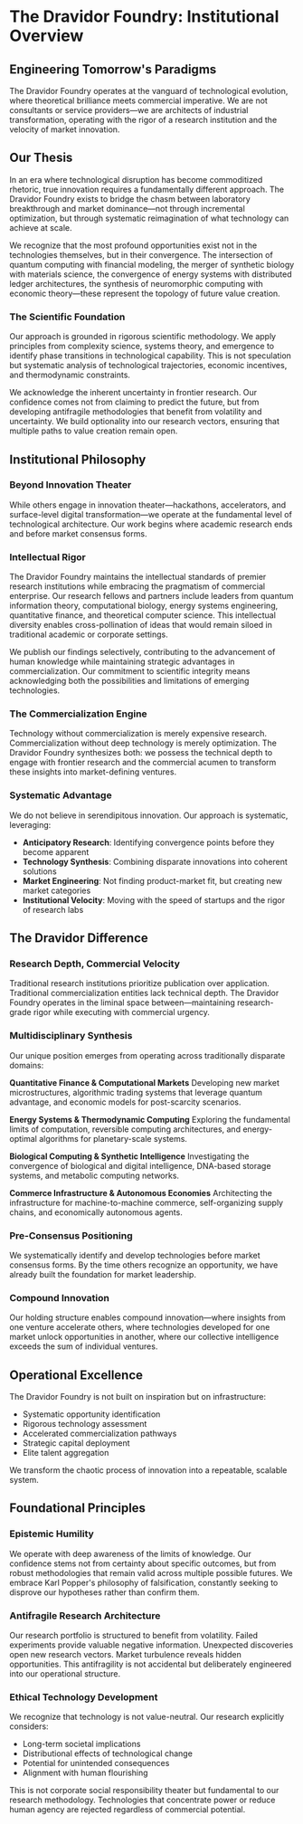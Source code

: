 # The Dravidor Foundry: Institutional Overview

## Engineering Tomorrow's Paradigms

The Dravidor Foundry operates at the vanguard of technological evolution, where theoretical brilliance meets commercial imperative. We are not consultants or service providers—we are architects of industrial transformation, operating with the rigor of a research institution and the velocity of market innovation.

## Our Thesis

In an era where technological disruption has become commoditized rhetoric, true innovation requires a fundamentally different approach. The Dravidor Foundry exists to bridge the chasm between laboratory breakthrough and market dominance—not through incremental optimization, but through systematic reimagination of what technology can achieve at scale.

We recognize that the most profound opportunities exist not in the technologies themselves, but in their convergence. The intersection of quantum computing with financial modeling, the merger of synthetic biology with materials science, the convergence of energy systems with distributed ledger architectures, the synthesis of neuromorphic computing with economic theory—these represent the topology of future value creation.

### The Scientific Foundation

Our approach is grounded in rigorous scientific methodology. We apply principles from complexity science, systems theory, and emergence to identify phase transitions in technological capability. This is not speculation but systematic analysis of technological trajectories, economic incentives, and thermodynamic constraints.

We acknowledge the inherent uncertainty in frontier research. Our confidence comes not from claiming to predict the future, but from developing antifragile methodologies that benefit from volatility and uncertainty. We build optionality into our research vectors, ensuring that multiple paths to value creation remain open.

## Institutional Philosophy

### Beyond Innovation Theater

While others engage in innovation theater—hackathons, accelerators, and surface-level digital transformation—we operate at the fundamental level of technological architecture. Our work begins where academic research ends and before market consensus forms.

### Intellectual Rigor

The Dravidor Foundry maintains the intellectual standards of premier research institutions while embracing the pragmatism of commercial enterprise. Our research fellows and partners include leaders from quantum information theory, computational biology, energy systems engineering, quantitative finance, and theoretical computer science. This intellectual diversity enables cross-pollination of ideas that would remain siloed in traditional academic or corporate settings.

We publish our findings selectively, contributing to the advancement of human knowledge while maintaining strategic advantages in commercialization. Our commitment to scientific integrity means acknowledging both the possibilities and limitations of emerging technologies.

### The Commercialization Engine

Technology without commercialization is merely expensive research. Commercialization without deep technology is merely optimization. The Dravidor Foundry synthesizes both: we possess the technical depth to engage with frontier research and the commercial acumen to transform these insights into market-defining ventures.

### Systematic Advantage

We do not believe in serendipitous innovation. Our approach is systematic, leveraging:
- **Anticipatory Research**: Identifying convergence points before they become apparent
- **Technology Synthesis**: Combining disparate innovations into coherent solutions
- **Market Engineering**: Not finding product-market fit, but creating new market categories
- **Institutional Velocity**: Moving with the speed of startups and the rigor of research labs

## The Dravidor Difference

### Research Depth, Commercial Velocity

Traditional research institutions prioritize publication over application. Traditional commercialization entities lack technical depth. The Dravidor Foundry operates in the liminal space between—maintaining research-grade rigor while executing with commercial urgency.

### Multidisciplinary Synthesis

Our unique position emerges from operating across traditionally disparate domains:

**Quantitative Finance & Computational Markets**
Developing new market microstructures, algorithmic trading systems that leverage quantum advantage, and economic models for post-scarcity scenarios.

**Energy Systems & Thermodynamic Computing**
Exploring the fundamental limits of computation, reversible computing architectures, and energy-optimal algorithms for planetary-scale systems.

**Biological Computing & Synthetic Intelligence**
Investigating the convergence of biological and digital intelligence, DNA-based storage systems, and metabolic computing networks.

**Commerce Infrastructure & Autonomous Economies**
Architecting the infrastructure for machine-to-machine commerce, self-organizing supply chains, and economically autonomous agents.

### Pre-Consensus Positioning

We systematically identify and develop technologies before market consensus forms. By the time others recognize an opportunity, we have already built the foundation for market leadership.

### Compound Innovation

Our holding structure enables compound innovation—where insights from one venture accelerate others, where technologies developed for one market unlock opportunities in another, where our collective intelligence exceeds the sum of individual ventures.

## Operational Excellence

The Dravidor Foundry is not built on inspiration but on infrastructure:
- Systematic opportunity identification
- Rigorous technology assessment
- Accelerated commercialization pathways
- Strategic capital deployment
- Elite talent aggregation

We transform the chaotic process of innovation into a repeatable, scalable system.

## Foundational Principles

### Epistemic Humility

We operate with deep awareness of the limits of knowledge. Our confidence stems not from certainty about specific outcomes, but from robust methodologies that remain valid across multiple possible futures. We embrace Karl Popper's philosophy of falsification, constantly seeking to disprove our hypotheses rather than confirm them.

### Antifragile Research Architecture

Our research portfolio is structured to benefit from volatility. Failed experiments provide valuable negative information. Unexpected discoveries open new research vectors. Market turbulence reveals hidden opportunities. This antifragility is not accidental but deliberately engineered into our operational structure.

### Ethical Technology Development

We recognize that technology is not value-neutral. Our research explicitly considers:
- Long-term societal implications
- Distributional effects of technological change
- Potential for unintended consequences
- Alignment with human flourishing

This is not corporate social responsibility theater but fundamental to our research methodology. Technologies that concentrate power or reduce human agency are rejected regardless of commercial potential.
